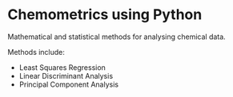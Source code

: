 # Chemometrics using Python
Mathematical and statistical methods for analysing chemical data.

Methods include:
* Least Squares Regression
* Linear Discriminant Analysis
* Principal Component Analysis

